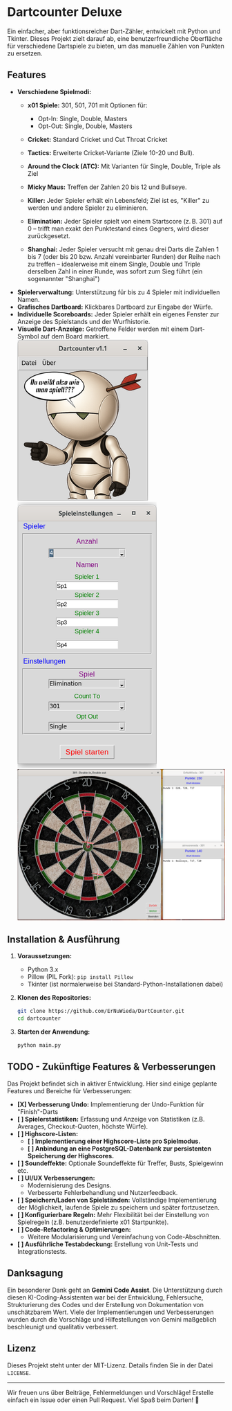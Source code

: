 # Dartcounter Deluxe

Ein einfacher, aber funktionsreicher Dart-Zähler, entwickelt mit Python und Tkinter.
Dieses Projekt zielt darauf ab, eine benutzerfreundliche Oberfläche für verschiedene Dartspiele zu bieten, um das manuelle Zählen von Punkten zu ersetzen.

## Features

*   **Verschiedene Spielmodi:**
    *   **x01 Spiele:** 301, 501, 701 mit Optionen für:
        *   Opt-In: Single, Double, Masters
        *   Opt-Out: Single, Double, Masters
    *   **Cricket:** Standard Cricket und Cut Throat Cricket
    *   **Tactics:** Erweiterte Cricket-Variante (Ziele 10-20 und Bull).
    *   **Around the Clock (ATC):** Mit Varianten für Single, Double, Triple als Ziel
    *   **Micky Maus:** Treffen der Zahlen 20 bis 12 und Bullseye.
    *   **Killer:** Jeder Spieler erhält ein Lebensfeld; Ziel ist es, "Killer" zu werden und andere Spieler zu eliminieren.
    *   **Elimination:** Jeder Spieler spielt von einem Startscore (z. B. 301) auf 0 – trifft man exakt den Punktestand eines Gegners, wird dieser zurückgesetzt.

    *   **Shanghai:** Jeder Spieler versucht mit genau drei Darts die Zahlen 1 bis 7 (oder bis 20 bzw. Anzahl vereinbarter Runden) der Reihe nach zu treffen – idealerweise mit einem Single, Double und Triple derselben Zahl in einer Runde, was sofort zum Sieg führt (ein sogenannter "Shanghai")    
*   **Spielerverwaltung:** Unterstützung für bis zu 4 Spieler mit individuellen Namen.
*   **Grafisches Dartboard:** Klickbares Dartboard zur Eingabe der Würfe.
*   **Individuelle Scoreboards:** Jeder Spieler erhält ein eigenes Fenster zur Anzeige des Spielstands und der Wurfhistorie.
*   **Visuelle Dart-Anzeige:** Getroffene Felder werden mit einem Dart-Symbol auf dem Board markiert.
![Startfenster](./assets/screenshot_dc3.png)
![Spiel-Einstellungen](./assets/screenshot_dc2.png)
![Board, Hits & Scoreboard](./assets/screenshot_dc1.png) 

## Installation & Ausführung

1.  **Voraussetzungen:**
    *   Python 3.x
    *   Pillow (PIL Fork): `pip install Pillow`
    *   Tkinter (ist normalerweise bei Standard-Python-Installationen dabei)

2.  **Klonen des Repositories:**
    ```bash
    git clone https://github.com/ErNuWieda/DartCounter.git
    cd dartcounter
    ```

3.  **Starten der Anwendung:**
    ```bash
    python main.py
    ```

## TODO - Zukünftige Features & Verbesserungen

Das Projekt befindet sich in aktiver Entwicklung. Hier sind einige geplante Features und Bereiche für Verbesserungen:

*   **[X] Verbesserung Undo:** Implementierung der Undo-Funktion für "Finish"-Darts 
*   **[ ] Spielerstatistiken:** Erfassung und Anzeige von Statistiken (z.B. Averages, Checkout-Quoten, höchste Würfe).
*   **[ ] Highscore-Listen:**
    *   **[ ] Implementierung einer Highscore-Liste pro Spielmodus.**
    *   **[ ] Anbindung an eine PostgreSQL-Datenbank zur persistenten Speicherung der Highscores.**
*   **[ ] Soundeffekte:** Optionale Soundeffekte für Treffer, Busts, Spielgewinn etc.
*   **[ ] UI/UX Verbesserungen:**
    *   Modernisierung des Designs.
    *   Verbesserte Fehlerbehandlung und Nutzerfeedback.
*   **[ ] Speichern/Laden von Spielständen:** Vollständige Implementierung der Möglichkeit, laufende Spiele zu speichern und später fortzusetzen.
*   **[ ] Konfigurierbare Regeln:** Mehr Flexibilität bei der Einstellung von Spielregeln (z.B. benutzerdefinierte x01 Startpunkte).
*   **[ ] Code-Refactoring & Optimierungen:**
    *   Weitere Modularisierung und Vereinfachung von Code-Abschnitten.
*   **[ ] Ausführliche Testabdeckung:** Erstellung von Unit-Tests und Integrationstests.

## Danksagung

Ein besonderer Dank geht an **Gemini Code Assist**. Die Unterstützung durch diesen KI-Coding-Assistenten war bei der Entwicklung, Fehlersuche, Strukturierung des Codes und der Erstellung von Dokumentation von unschätzbarem Wert. Viele der Implementierungen und Verbesserungen wurden durch die Vorschläge und Hilfestellungen von Gemini maßgeblich beschleunigt und qualitativ verbessert.

## Lizenz

Dieses Projekt steht unter der MIT-Lizenz. Details finden Sie in der Datei `LICENSE`.

---

Wir freuen uns über Beiträge, Fehlermeldungen und Vorschläge! Erstelle einfach ein Issue oder einen Pull Request.
Viel Spaß beim Darten! 🎯